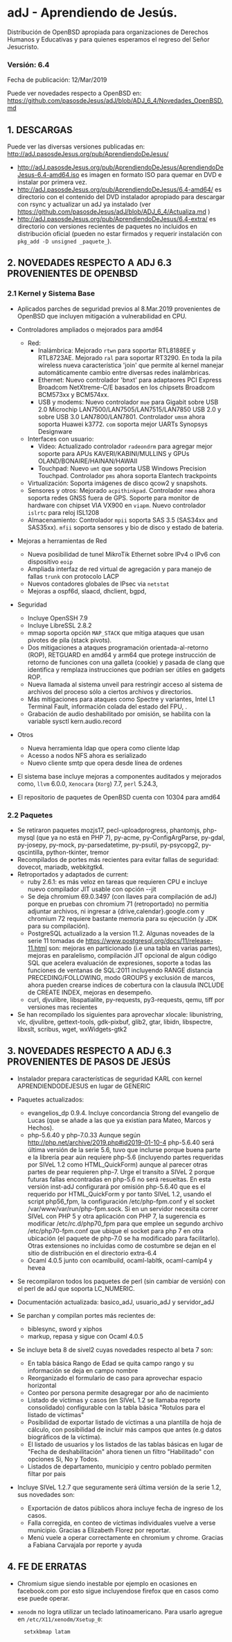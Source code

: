 # adJ - Aprendiendo de Jesús.
Distribución de OpenBSD apropiada para organizaciones de Derechos Humanos
y Educativas y para quienes esperamos el regreso del Señor Jesucristo.

### Versión: 6.4
Fecha de publicación: 12/Mar/2019

Puede ver novedades respecto a OpenBSD en:
  <https://github.com/pasosdeJesus/adJ/blob/ADJ_6_4/Novedades_OpenBSD.md>

## 1. DESCARGAS

Puede ver las diversas versiones publicadas en: 
  <http://adJ.pasosdeJesus.org/pub/AprendiendoDeJesus/>

* <http://adJ.pasosdeJesus.org/pub/AprendiendoDeJesus/AprendiendoDeJesus-6.4-amd64.iso> es imagen en formato ISO para quemar en DVD e instalar por primera vez.
* <http://adJ.pasosdeJesus.org/pub/AprendiendoDeJesus/6.4-amd64/> es directorio con el contenido del DVD instalador apropiado para descargar con rsync y actualizar un adJ ya instalado (ver  <https://github.com/pasosdeJesus/adJ/blob/ADJ_6_4/Actualiza.md> )
* <http://adJ.pasosdeJesus.org/pub/AprendiendoDeJesus/6.4-extra/> es directorio con versiones recientes de paquetes no incluidos en distribución oficial (pueden no estar firmados y requerir instalación con `pkg_add -D unsigned _paquete_`).


## 2. NOVEDADES RESPECTO A ADJ 6.3 PROVENIENTES DE OPENBSD

### 2.1 Kernel y Sistema Base

* Aplicados parches de seguridad previos al 8.Mar.2019 provenientes de 
  OpenBSD que incluyen mitigación a vulnerabilidad en CPU.
* Controladores ampliados o mejorados para amd64
	* Red:
		* Inalámbrica: Mejorado `rtwn` para soportar 
	          RTL8188EE y RTL8723AE. Mejorado `ral` para soportar
		  RT3290. En toda la pila wireless nueva característica
		  'join' que permite al kernel manejar automáticamente cambio
		  entre diversas redes inalámbricas.
		* Ethernet: Nuevo controlador 'bnxt' para adaptaores PCI 
		  Express Broadcom NetXtreme-C/E basados en los chipsets 
		  Broadcom BCM573xx y BCM574xx.
		* USB y modems: Nuevo controlador `mue` para Gigabit sobre
		  USB 2.0 Microchip LAN7500/LAN7505/LAN7515/LAN7850 USB 2.0 y 
		  sobre USB 3.0 LAN7800/LAN7801. Controlador `umsm` ahora
	 	  soporta Huawei k3772. `com`  soporta mejor UARTs Synopsys 
		  Designware 
	* Interfaces con usuario:
		* Vídeo: Actualizado controlador `radeondrm` para agregar
 		  mejor soporte para APUs KAVERI/KABINI/MULLINS y GPUs 
		  OLAND/BONAIRE/HAINAN/HAWAII
		* Touchpad: Nuevo `umt` que soporta USB Windows Precision 
		  Touchpad. Controlador `pms` ahora soporta Elantech 
		  trackpoints
	* Virtualización: Soporta imágenes de disco qcow2 y snapshots. 
	* Sensores y otros: Mejorado `acpithinkpad`. Controlador `nmea` ahora 
	  soporta redes GNSS fuera de GPS. Soporte para monitor de hardware con
	  chipset VIA VX900  en `viapm`. Nuevo controlador `islrtc` para 
	  reloj ISL1208
	* Almacenamiento: Controlador `mpii` soporta SAS 3.5 (SAS34xx and 
	  SAS35xx).  `mfii` soporta sensores y bio de disco y estado de bateria.
	
* Mejoras a herramientas de Red
	* Nueva posibilidad de tunel MikroTik Ethernet sobre IPv4 o IPv6 con 
	  dispositivo `eoip`
	* Ampliada interfaz de red virtual de agregación y para manejo de 
	  fallas `trunk` con protocolo LACP
	* Nuevos contadores globales de IPsec via `netstat`
	* Mejoras a ospf6d, slaacd, dhclient, bgpd,
* Seguridad
	* Incluye OpenSSH 7.9 
	* Incluye LibreSSL 2.8.2
	* mmap soporta opción `MAP_STACK` que mitiga ataques 
	  que usan pivotes de pila (stack pivots).
	* Dos mitigaciones a ataques programación orientada-al-retorno (ROP),
	  RETGUARD en amd64 y arm64 que protege instrucción de retorno de 
	  funciones con una galleta (cookie) y pasada de clang que identifica
	  y remplaza instrucciones que podrían ser útiles en gadgets ROP.
	* Nueva llamada al sistema unveil para restringir acceso 
	  al sistema de archivos del proceso sólo a ciertos archivos 
	  y directorios. 
	* Más mitigaciones para ataques como Spectre y variantes, 
	  Intel L1 Terminal Fault, información colada del estado del FPU, .  
	* Grabación de audio deshabilitado por omisión, se habilita con la 
	  variable sysctl kern.audio.record

* Otros
	* Nueva herramienta ldap que opera como cliente ldap
	* Acesso a nodos NFS ahora es serializado
	* Nuevo cliente smtp que opera desde línea de ordenes

* El sistema base incluye mejoras a componentes auditados y mejorados 
  como, ```llvm``` 6.0.0,  ```Xenocara``` (```Xorg```) 7.7, ```perl``` 5.24.3, 
* El repositorio de paquetes de OpenBSD cuenta con 10304 para amd64


### 2.2 Paquetes 

* Se retiraron paquetes mozjs17, pecl-uploadprogress, phantomjs, php-mysql 
  (que ya no está en PHP 7), py-acme, py-ConfigArgParse, py-gdal, py-josepy, 
  py-mock, py-parsedatetime, py-psutil, py-psycopg2, py-qscintilla, 
  python-tkinter, tremor 
* Recompilados de portes más recientes para evitar fallas de seguridad: 
	dovecot, mariadb, webkitgtk4.
* Retroportados y adaptados de current: 
	* ruby 2.6.1: es más veloz en tareas que requieren CPU e incluye
	  nuevo compilador JIT usable con opción --jit
	* Se deja chromium 69.0.3497 (con llaves para compilación de adJ) 
	  porque en pruebas con chromium 71 (retroportado) no permitia 
	  adjuntar archivos, ni ingresar a {drive,calendar}.google.com y 
 	  chromium 72 requiere bastante memoria para su ejecución
	  (y JDK para su compilación).
	* PostgreSQL actualizado a la version 11.2. Algunas noveades de 
	  la serie 11 tomadas de 
	  <https://www.postgresql.org/docs/11/release-11.html> son: 
	  mejoras en particionado (i.e una tabla en varias partes),
	  mejoras en paralelismo, compilación JIT opcional de algun 
	  código SQL que acelera evaluación de expresiones, soporte
	  a todas las funciones de ventanas de SQL:2011 incluyendo
	  RANGE distancia PRECEDING/FOLLOWING, modo GROUPS y exclusión
	  de marcos, ahora pueden crearse indices de cobertura con 
	  la clausula INCLUDE de CREATE INDEX, mejoras en 
	  desempeño.
	* curl, djvulibre, libspatialite, py-requests, py3-requests,
	  qemu, tiff por versiones mas recientes
* Se han recompilado los siguientes para aprovechar xlocale: libunistring, 
  vlc, djvulibre, gettext-tools, gdk-pixbuf, glib2, gtar, libidn, 
  libspectre, libxslt, scribus, wget, wxWidgets-gtk2


## 3. NOVEDADES RESPECTO A ADJ 6.3 PROVENIENTES DE PASOS DE JESÚS

* Instalador prepara características de seguridad KARL con kernel 
  APRENDIENDODEJESUS en lugar de GENERIC

* Paquetes actualizados:
	* evangelios_dp 0.9.4.  Incluye concordancia Strong del evangelio de 
	  Lucas (que se añade a las que ya existían para Mateo, Marcos y Hechos).
	* php-5.6.40 y php-7.0.33
		Aunque según http://php.net/archive/2019.php#id2019-01-10-4
		php-5.6.40 será última versión de la serie 5.6,
		tuvo que inclurse porque buena parte e la librería pear 
		aún requiere php-5.6 (incluyendo partes requeridas por 
		SIVeL 1.2 como HTML_QuickForm) aunque al parecer otras 
		partes de pear requieren php-7.
		Urge el transito a SIVeL 2 porque futuras fallas encontradas
		en php-5.6 no será resueltas.
		En esta versión inst-adJ configurará por omisión php-5.6.40 
		que es el requerido por HTML_QuickForm y por tanto SIVeL 1.2, 
		usando el script php56_fpm, la configuración 
		/etc/php-fpm.conf y el socket /var/www/var/run/php-fpm.sock.
		Si en un servidor necesita correr SIVeL con PHP 5 y otra
		aplicación con PHP 7, la sugerencia es modificar 
		/etc/rc.d/php70_fpm para que emplee un segundo
		archivo /etc/php70-fpm.conf que ubique el socket para
		php 7 en otra ubicación (el paquete de php-7.0 se ha modificado para
	 	facilitarlo).
		Otras extensiones no incluidas como de costumbre se dejan 
		en el sitio de distribución en el directorio extra-6.4
	* Ocaml 4.0.5 junto con ocamlbuild, ocaml-labltk, ocaml-camlp4 y hevea

* Se recompilaron todos los paquetes de perl (sin cambiar de versión) con
  el perl de adJ que soporta LC_NUMERIC.  

* Documentación actualizada: basico_adJ, usuario_adJ y servidor_adJ

* Se parchan y compilan portes más recientes de:
	- biblesync, sword y xiphos
	- markup, repasa y sigue con Ocaml 4.0.5

* Se incluye beta 8 de sivel2 cuyas novedades respecto al beta 7 son:
  * En tabla básica Rango de Edad se quita campo rango y su información se 
    deja en campo nombre
  * Reorganizado el formulario de caso para aprovechar espacio horizontal
  * Conteo por persona permite desagregar por año de nacimiento
  * Listado de víctimas y casos (en SIVeL 1.2 se llamaba reporte consolidado)
    configurable con la tabla básica "Rotulos para el listado de víctimas"
  * Posibilidad de exportar listado de víctimas a una plantilla
    de hoja de cálculo, con posibilidad de incluir más campos que antes (e.g
    datos biográficos de la víctima).
  * El listado de usuarios y los listados de las tablas básicas en lugar de 
    "Fecha de deshabilitación" ahora tienen un filtro "Habilitado" con 
    opciones Si, No y Todos.
  * Listados de departamento, municipio y centro poblado permiten filtar 
    por pais 
* Incluye SIVeL 1.2.7 que seguramente será última versión de la serie 1.2,
  sus novedades son:
  * Exportación de datos públicos ahora incluye fecha de ingreso de los casos.
  * Falla corregida, en conteo de víctimas individuales vuelve a verse municipio. Gracias a Elizabeth Florez por reportar.
  * Menú vuele a operar correctamente en chromium y chrome. Gracias a Fabiana Carvajala por reporte y ayuda


## 4. FE DE ERRATAS

- Chromium sigue siendo inestable por ejemplo en ocasiones en facebook.com
  por esto sigue incluyendose firefox que en casos como ese puede operar.

- `xenodm` no logra utilizar un teclado latinoamericano.  Para usarlo
  agregue en `/etc/X11/xenodm/Xsetup_0`:

		setxkbmap latam


